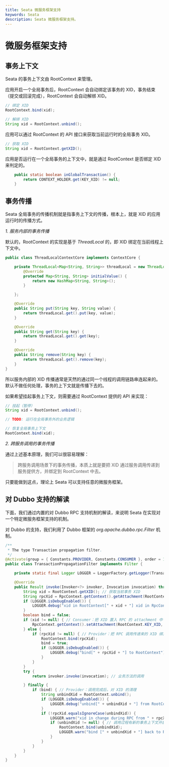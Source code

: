 ```yaml
---
title: Seata 微服务框架支持
keywords: Seata
description: Seata 微服务框架支持。
---
```

# 微服务框架支持
## 事务上下文

Seata 的事务上下文由 RootContext 来管理。

应用开启一个全局事务后，RootContext 会自动绑定该事务的 XID，事务结束（提交或回滚完成），RootContext 会自动解绑 XID。

```java
// 绑定 XID
RootContext.bind(xid);

// 解绑 XID
String xid = RootContext.unbind();
```

应用可以通过 RootContext 的 API 接口来获取当前运行时的全局事务 XID。

```java
// 获取 XID
String xid = RootContext.getXID();
```
应用是否运行在一个全局事务的上下文中，就是通过 RootContext 是否绑定 XID 来判定的。

```java
    public static boolean inGlobalTransaction() {
        return CONTEXT_HOLDER.get(KEY_XID) != null;
    }
```

## 事务传播

Seata 全局事务的传播机制就是指事务上下文的传播，根本上，就是 XID 的应用运行时的传播方式。

*1. 服务内部的事务传播*

默认的，RootContext 的实现是基于 *ThreadLocal* 的，即 XID 绑定在当前线程上下文中。

```java
public class ThreadLocalContextCore implements ContextCore {

    private ThreadLocal<Map<String, String>> threadLocal = new ThreadLocal<Map<String, String>>() {
        @Override
        protected Map<String, String> initialValue() {
            return new HashMap<String, String>();
        }

    };

    @Override
    public String put(String key, String value) {
        return threadLocal.get().put(key, value);
    }

    @Override
    public String get(String key) {
        return threadLocal.get().get(key);
    }

    @Override
    public String remove(String key) {
        return threadLocal.get().remove(key);
    }
}
```

所以服务内部的 XID 传播通常是天然的通过同一个线程的调用链路串连起来的。默认不做任何处理，事务的上下文就是传播下去的。

如果希望挂起事务上下文，则需要通过 RootContext 提供的 API 来实现：

```java
// 挂起（暂停）
String xid = RootContext.unbind();

// TODO: 运行在全局事务外的业务逻辑

// 恢复全局事务上下文
RootContext.bind(xid);

```

*2. 跨服务调用的事务传播*

通过上述基本原理，我们可以很容易理解：

> 跨服务调用场景下的事务传播，本质上就是要把 XID 通过服务调用传递到服务提供方，并绑定到 RootContext 中去。

只要能做到这点，理论上 Seata 可以支持任意的微服务框架。

## 对 Dubbo 支持的解读

下面，我们通过内置的对 Dubbo RPC 支持机制的解读，来说明 Seata 在实现对一个特定微服务框架支持的机制。

对 Dubbo 的支持，我们利用了 Dubbo 框架的 _org.apache.dubbo.rpc.Filter_ 机制。

```java
/**
 * The type Transaction propagation filter.
 */
@Activate(group = { Constants.PROVIDER, Constants.CONSUMER }, order = 100)
public class TransactionPropagationFilter implements Filter {

    private static final Logger LOGGER = LoggerFactory.getLogger(TransactionPropagationFilter.class);

    @Override
    public Result invoke(Invoker<?> invoker, Invocation invocation) throws RpcException {
        String xid = RootContext.getXID(); // 获取当前事务 XID
        String rpcXid = RpcContext.getContext().getAttachment(RootContext.KEY_XID); // 获取 RPC 调用传递过来的 XID
        if (LOGGER.isDebugEnabled()) {
            LOGGER.debug("xid in RootContext[" + xid + "] xid in RpcContext[" + rpcXid + "]");
        }
        boolean bind = false;
        if (xid != null) { // Consumer：把 XID 置入 RPC 的 attachment 中
            RpcContext.getContext().setAttachment(RootContext.KEY_XID, xid);
        } else {
            if (rpcXid != null) { // Provider：把 RPC 调用传递来的 XID 绑定到当前运行时
                RootContext.bind(rpcXid);
                bind = true;
                if (LOGGER.isDebugEnabled()) {
                    LOGGER.debug("bind[" + rpcXid + "] to RootContext");
                }
            }
        }
        try {
            return invoker.invoke(invocation); // 业务方法的调用

        } finally {
            if (bind) { // Provider：调用完成后，对 XID 的清理
                String unbindXid = RootContext.unbind();
                if (LOGGER.isDebugEnabled()) {
                    LOGGER.debug("unbind[" + unbindXid + "] from RootContext");
                }
                if (!rpcXid.equalsIgnoreCase(unbindXid)) {
                    LOGGER.warn("xid in change during RPC from " + rpcXid + " to " + unbindXid);
                    if (unbindXid != null) { // 调用过程有新的事务上下文开启，则不能清除
                        RootContext.bind(unbindXid);
                        LOGGER.warn("bind [" + unbindXid + "] back to RootContext");
                    }
                }
            }
        }
    }
}
```

